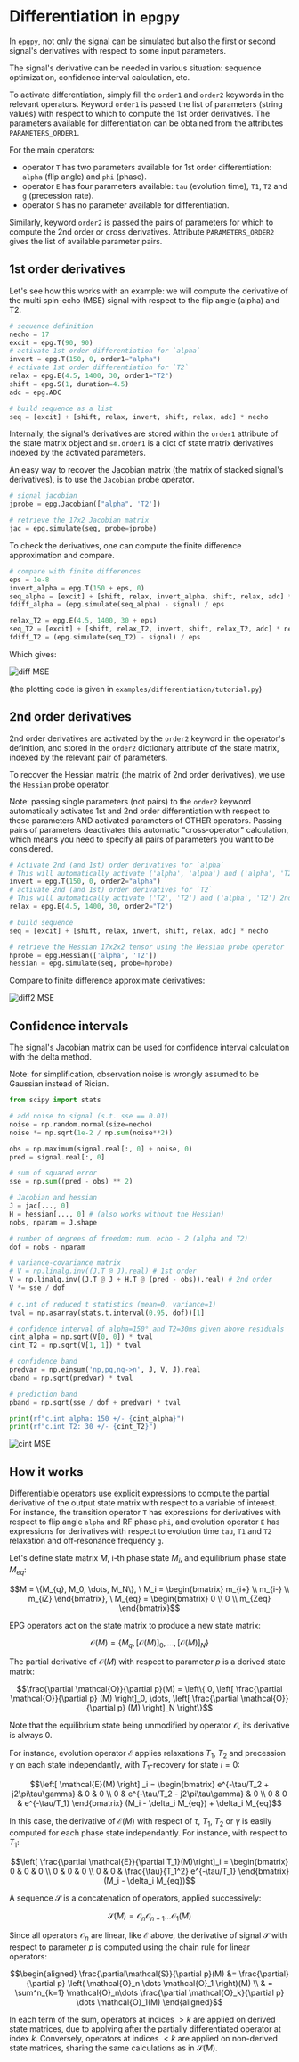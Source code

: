 # Differentiation in `epgpy`

In `epgpy`, not only the signal can be simulated but also the first or second signal's derivatives 
with respect to some input parameters.

The signal's derivative can be needed in various situation: sequence optimization, confidence interval calculation, etc.

To activate differentiation, simply fill the `order1` and `order2` keywords in the relevant operators.
Keyword `order1` is passed the list of parameters (string values) with respect to which to compute the 1st order derivatives. The parameters available for differentiation can be obtained from the attributes `PARAMETERS_ORDER1`. 

For the main operators:

- operator `T` has two parameters available for 1st order differentiation: `alpha` (flip angle) and `phi` (phase).
- operator `E` has four parameters available: `tau` (evolution time), `T1`, `T2` and `g` (precession rate).
- operator `S` has no parameter available for differentiation.

Similarly, keyword `order2` is passed the pairs of parameters for which to compute the 2nd order or cross derivatives. Attribute `PARAMETERS_ORDER2` gives the list of available parameter pairs.


## 1st order derivatives

Let's see how this works with an example: 
we will compute the derivative of the multi spin-echo (MSE) signal with respect to the flip angle (alpha) and T2.

```python
# sequence definition
necho = 17
excit = epg.T(90, 90)
# activate 1st order differentiation for `alpha`
invert = epg.T(150, 0, order1="alpha") 
# activate 1st order differentiation for `T2`
relax = epg.E(4.5, 1400, 30, order1="T2") 
shift = epg.S(1, duration=4.5)
adc = epg.ADC

# build sequence as a list
seq = [excit] + [shift, relax, invert, shift, relax, adc] * necho
```

Internally, the signal's derivatives are stored within the `order1`
attribute of the state matrix object and `sm.order1` is a dict of state matrix derivatives
indexed by the activated parameters.

An easy way to recover the Jacobian matrix
(the matrix of stacked signal's derivatives),
is to use the `Jacobian` probe operator.

```python
# signal jacobian
jprobe = epg.Jacobian(["alpha", 'T2'])

# retrieve the 17x2 Jacobian matrix
jac = epg.simulate(seq, probe=jprobe)
```

To check the derivatives, one can compute the finite difference
approximation and compare.

```python
# compare with finite differences
eps = 1e-8
invert_alpha = epg.T(150 + eps, 0)
seq_alpha = [excit] + [shift, relax, invert_alpha, shift, relax, adc] * necho
fdiff_alpha = (epg.simulate(seq_alpha) - signal) / eps

relax_T2 = epg.E(4.5, 1400, 30 + eps)
seq_T2 = [excit] + [shift, relax_T2, invert, shift, relax_T2, adc] * necho
fdiff_T2 = (epg.simulate(seq_T2) - signal) / eps
```

Which gives:

![diff MSE](images/mse-diff.png)

(the plotting code is given in `examples/differentiation/tutorial.py`)


## 2nd order derivatives

2nd order derivatives are activated by the `order2` keyword in the operator's definition,
and stored in the `order2` dictionary attribute of the state matrix, indexed by the relevant pair of parameters.

To recover the Hessian matrix (the matrix of 2nd order derivatives),
we use the `Hessian` probe operator.

Note: passing single parameters (not pairs) to the `order2` keyword automatically activates 1st and 2nd order differentiation with respect to these parameters AND activated parameters of OTHER operators. Passing pairs of parameters deactivates this automatic "cross-operator" calculation, which means you need to specify all pairs of parameters you want to be considered.

```python
# Activate 2nd (and 1st) order derivatives for `alpha` 
# This will automatically activate ('alpha', 'alpha') and ('alpha', 'T2') 2nd order derivatives
invert = epg.T(150, 0, order2="alpha") 
# activate 2nd (and 1st) order derivatives for `T2`
# This will automatically activate ('T2', 'T2') and ('alpha', 'T2') 2nd order derivatives
relax = epg.E(4.5, 1400, 30, order2="T2")

# build sequence
seq = [excit] + [shift, relax, invert, shift, relax, adc] * necho

# retrieve the Hessian 17x2x2 tensor using the Hessian probe operator
hprobe = epg.Hessian(['alpha', 'T2'])
hessian = epg.simulate(seq, probe=hprobe)
```

Compare to finite difference approximate derivatives:

![diff2 MSE](images/mse-diff2.png)


## Confidence intervals

The signal's Jacobian matrix can be used for confidence interval calculation with the delta method.

Note: for simplification, observation noise is wrongly assumed to be Gaussian instead of Rician.


```python
from scipy import stats

# add noise to signal (s.t. sse == 0.01)
noise = np.random.normal(size=necho)
noise *= np.sqrt(1e-2 / np.sum(noise**2))

obs = np.maximum(signal.real[:, 0] + noise, 0)
pred = signal.real[:, 0]

# sum of squared error 
sse = np.sum((pred - obs) ** 2)

# Jacobian and hessian
J = jac[..., 0]
H = hessian[..., 0] # (also works without the Hessian)
nobs, nparam = J.shape

# number of degrees of freedom: num. echo - 2 (alpha and T2)
dof = nobs - nparam

# variance-covariance matrix
# V = np.linalg.inv((J.T @ J).real) # 1st order
V = np.linalg.inv((J.T @ J + H.T @ (pred - obs)).real) # 2nd order
V *= sse / dof
 
# c.int of reduced t statistics (mean=0, variance=1)
tval = np.asarray(stats.t.interval(0.95, dof))[1]

# confidence interval of alpha=150° and T2=30ms given above residuals
cint_alpha = np.sqrt(V[0, 0]) * tval
cint_T2 = np.sqrt(V[1, 1]) * tval

# confidence band
predvar = np.einsum('np,pq,nq->n', J, V, J).real
cband = np.sqrt(predvar) * tval

# prediction band
pband = np.sqrt(sse / dof + predvar) * tval

print(rf"c.int alpha: 150 +/- {cint_alpha}")
print(rf"c.int T2: 30 +/- {cint_T2}")
```

![cint MSE](images/mse-cint.png)


## How it works

Differentiable operators use explicit expressions to compute the partial derivative of the output state matrix with respect to a variable of interest. 
For instance, the transition operator `T` has expressions for derivatives with respect to flip angle `alpha` and RF phase `phi`, 
and evolution operator `E` has expressions for derivatives with respect to evolution time `tau`, `T1` and `T2` relaxation and off-resonance frequency `g`.

Let's define state matrix $M$, i-th phase state $M_i$, and equilibrium phase state $M_{eq}$:

```math
M = \{M_{q}, M_0, \dots, M_N\},
\ 
M_i = \begin{bmatrix}
m_{i+} \\
m_{i-} \\
m_{iZ} 
\end{bmatrix},
\ 
M_{eq} = \begin{bmatrix} 
0 \\
0 \\
m_{Zeq}
\end{bmatrix}
```

EPG operators act on the state matrix to produce a new state matrix:

```math
 \mathcal{O}(M) = \{M_{q}, [\mathcal{O}(M)]_0, \dots, [\mathcal{O}(M)]_N\}
```
The partial derivative of $\mathcal{O}(M)$ with respect to parameter $p$ is a derived state matrix:

```math
\frac{\partial \mathcal{O}}{\partial p}(M) = 
\left\{ 0, \left[ \frac{\partial \mathcal{O}}{\partial p} (M) \right]_0, \dots, \left[ \frac{\partial \mathcal{O}}{\partial p} (M) \right]_N  \right\}
```

Note that the equilibrium state being unmodified by operator $\mathcal{O}$, its derivative is always $0$.

For instance, evolution operator $\mathcal{E}$ applies relaxations $T_1$, $T_2$ and precession $\gamma$ on each state independantly, 
with $T_1$-recovery for state $i=0$:

```math
\left[ \mathcal{E}(M) \right] _i =
\begin{bmatrix}
e^{-\tau/T_2 + j2\pi\tau\gamma} & 0 & 0 \\
0 & e^{-\tau/T_2 - j2\pi\tau\gamma} & 0 \\
0 & 0 & e^{-\tau/T_1}
\end{bmatrix}
(M_i - \delta_i M_{eq}) + \delta_i M_{eq}
```


In this case, the derivative of $\mathcal{E}(M)$ with respect of $\tau$, $T_1$, $T_2$ or $\gamma$ is easily computed for each phase state independantly. 
For instance, with respect to $T_1$:

```math
\left[ \frac{\partial \mathcal{E}}{\partial T_1}(M)\right]_i = 
\begin{bmatrix}
0 & 0 & 0 \\
0 & 0 & 0 \\
0 & 0 & \frac{\tau}{T_1^2} e^{-\tau/T_1}
\end{bmatrix}
(M_i - \delta_i M_{eq})
```

A sequence $\mathcal{S}$ is a concatenation of operators, applied successively:

```math
\mathcal{S}(M) = \mathcal{O}_n \mathcal{O}_{n-1} \dots \mathcal{O}_1(M)
```

Since all operators $\mathcal{O}_n$ are linear, like $\mathcal{E}$ above, 
the derivative of signal $\mathcal{S}$ with respect to parameter $p$ is computed using the chain rule for linear operators:

```math
\begin{aligned}
\frac{\partial\mathcal{S}}{\partial p}(M) &= 
\frac{\partial}{\partial p} \left(
\mathcal{O}_n \dots \mathcal{O}_1
\right)(M) \\
& = \sum^n_{k=1} \mathcal{O}_n\dots \frac{\partial \mathcal{O}_k}{\partial p} \dots \mathcal{O}_1(M)
\end{aligned}
```

In each term of the sum, operators at indices $>k$ are applied on derived state matrices, due to applying after the partially differentiated operator at index $k$.
Conversely, operators at indices $<k$ are applied on non-derived state matrices, sharing the same calculations as in $\mathcal{S}(M)$.
